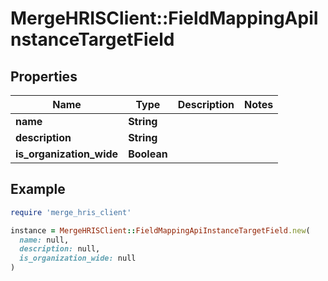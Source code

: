 # MergeHRISClient::FieldMappingApiInstanceTargetField

## Properties

| Name | Type | Description | Notes |
| ---- | ---- | ----------- | ----- |
| **name** | **String** |  |  |
| **description** | **String** |  |  |
| **is_organization_wide** | **Boolean** |  |  |

## Example

```ruby
require 'merge_hris_client'

instance = MergeHRISClient::FieldMappingApiInstanceTargetField.new(
  name: null,
  description: null,
  is_organization_wide: null
)
```


